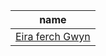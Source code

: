 | name                                                               |
| ------------------------------------------------------------------ |
| [Eira ferch Gwyn](Characters/House%20Snowridge/Eira%20ferch%20Gwyn.md.md) |
